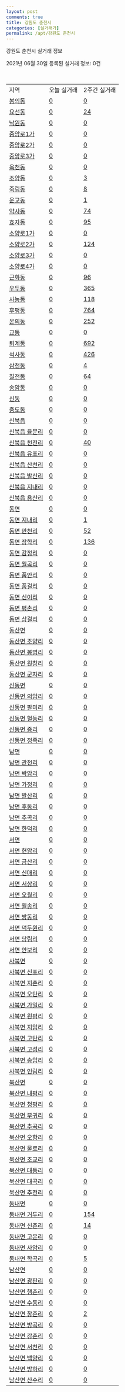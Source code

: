 ```yaml
---
layout: post
comments: true
title: 강원도 춘천시
categories: [실거래가]
permalink: /apt/강원도 춘천시
---
```


강원도 춘천시 실거래 정보

2021년 06월 30일 등록된 실거래 정보: 0건

<script type="text/javascript">
  google.charts.load('current', {'packages':['corechart']});
  google.charts.setOnLoadCallback(drawChart);

  function drawChart() {
    var data = google.visualization.arrayToDataTable([['거래일', '매매', '전월세', '전매'], ['21-02', 405, 284, 80], ['21-03', 493, 277, 67], ['21-04', 386, 277, 97], ['21-05', 454, 168, 61], ['21-06', 357, 95, 13]]);

    var options = {
      title: '최근 유형별 거래량 추이',
      legend: { position: 'bottom' }
    };

    var chart = new google.visualization.LineChart(document.getElementById('columnchart_material'));
    chart.draw(data, (options));
  }
</script>

<div id="columnchart_material" style="width: 95%; margin-left: -35px"></div>
<br>
<table class="sortable">
  <tr>
    <td>지역</td>
    <td>오늘 실거래</td>
    <td>2주간 실거래</td>
  </tr>

  
  <tr class="item">
    <td><a href="강원도 춘천시 봉의동">봉의동</a></td>
    <td><a href="강원도 춘천시 봉의동">0</a></td>
    <td><a href="강원도 춘천시 봉의동">0</a></td>
  </tr>
    

  <tr class="item">
    <td><a href="강원도 춘천시 요선동">요선동</a></td>
    <td><a href="강원도 춘천시 요선동">0</a></td>
    <td><a href="강원도 춘천시 요선동">24</a></td>
  </tr>
    

  <tr class="item">
    <td><a href="강원도 춘천시 낙원동">낙원동</a></td>
    <td><a href="강원도 춘천시 낙원동">0</a></td>
    <td><a href="강원도 춘천시 낙원동">0</a></td>
  </tr>
    

  <tr class="item">
    <td><a href="강원도 춘천시 중앙로1가">중앙로1가</a></td>
    <td><a href="강원도 춘천시 중앙로1가">0</a></td>
    <td><a href="강원도 춘천시 중앙로1가">0</a></td>
  </tr>
    

  <tr class="item">
    <td><a href="강원도 춘천시 중앙로2가">중앙로2가</a></td>
    <td><a href="강원도 춘천시 중앙로2가">0</a></td>
    <td><a href="강원도 춘천시 중앙로2가">0</a></td>
  </tr>
    

  <tr class="item">
    <td><a href="강원도 춘천시 중앙로3가">중앙로3가</a></td>
    <td><a href="강원도 춘천시 중앙로3가">0</a></td>
    <td><a href="강원도 춘천시 중앙로3가">0</a></td>
  </tr>
    

  <tr class="item">
    <td><a href="강원도 춘천시 옥천동">옥천동</a></td>
    <td><a href="강원도 춘천시 옥천동">0</a></td>
    <td><a href="강원도 춘천시 옥천동">0</a></td>
  </tr>
    

  <tr class="item">
    <td><a href="강원도 춘천시 조양동">조양동</a></td>
    <td><a href="강원도 춘천시 조양동">0</a></td>
    <td><a href="강원도 춘천시 조양동">3</a></td>
  </tr>
    

  <tr class="item">
    <td><a href="강원도 춘천시 죽림동">죽림동</a></td>
    <td><a href="강원도 춘천시 죽림동">0</a></td>
    <td><a href="강원도 춘천시 죽림동">8</a></td>
  </tr>
    

  <tr class="item">
    <td><a href="강원도 춘천시 운교동">운교동</a></td>
    <td><a href="강원도 춘천시 운교동">0</a></td>
    <td><a href="강원도 춘천시 운교동">1</a></td>
  </tr>
    

  <tr class="item">
    <td><a href="강원도 춘천시 약사동">약사동</a></td>
    <td><a href="강원도 춘천시 약사동">0</a></td>
    <td><a href="강원도 춘천시 약사동">74</a></td>
  </tr>
    

  <tr class="item">
    <td><a href="강원도 춘천시 효자동">효자동</a></td>
    <td><a href="강원도 춘천시 효자동">0</a></td>
    <td><a href="강원도 춘천시 효자동">95</a></td>
  </tr>
    

  <tr class="item">
    <td><a href="강원도 춘천시 소양로1가">소양로1가</a></td>
    <td><a href="강원도 춘천시 소양로1가">0</a></td>
    <td><a href="강원도 춘천시 소양로1가">0</a></td>
  </tr>
    

  <tr class="item">
    <td><a href="강원도 춘천시 소양로2가">소양로2가</a></td>
    <td><a href="강원도 춘천시 소양로2가">0</a></td>
    <td><a href="강원도 춘천시 소양로2가">124</a></td>
  </tr>
    

  <tr class="item">
    <td><a href="강원도 춘천시 소양로3가">소양로3가</a></td>
    <td><a href="강원도 춘천시 소양로3가">0</a></td>
    <td><a href="강원도 춘천시 소양로3가">0</a></td>
  </tr>
    

  <tr class="item">
    <td><a href="강원도 춘천시 소양로4가">소양로4가</a></td>
    <td><a href="강원도 춘천시 소양로4가">0</a></td>
    <td><a href="강원도 춘천시 소양로4가">0</a></td>
  </tr>
    

  <tr class="item">
    <td><a href="강원도 춘천시 근화동">근화동</a></td>
    <td><a href="강원도 춘천시 근화동">0</a></td>
    <td><a href="강원도 춘천시 근화동">96</a></td>
  </tr>
    

  <tr class="item">
    <td><a href="강원도 춘천시 우두동">우두동</a></td>
    <td><a href="강원도 춘천시 우두동">0</a></td>
    <td><a href="강원도 춘천시 우두동">365</a></td>
  </tr>
    

  <tr class="item">
    <td><a href="강원도 춘천시 사농동">사농동</a></td>
    <td><a href="강원도 춘천시 사농동">0</a></td>
    <td><a href="강원도 춘천시 사농동">118</a></td>
  </tr>
    

  <tr class="item">
    <td><a href="강원도 춘천시 후평동">후평동</a></td>
    <td><a href="강원도 춘천시 후평동">0</a></td>
    <td><a href="강원도 춘천시 후평동">764</a></td>
  </tr>
    

  <tr class="item">
    <td><a href="강원도 춘천시 온의동">온의동</a></td>
    <td><a href="강원도 춘천시 온의동">0</a></td>
    <td><a href="강원도 춘천시 온의동">252</a></td>
  </tr>
    

  <tr class="item">
    <td><a href="강원도 춘천시 교동">교동</a></td>
    <td><a href="강원도 춘천시 교동">0</a></td>
    <td><a href="강원도 춘천시 교동">0</a></td>
  </tr>
    

  <tr class="item">
    <td><a href="강원도 춘천시 퇴계동">퇴계동</a></td>
    <td><a href="강원도 춘천시 퇴계동">0</a></td>
    <td><a href="강원도 춘천시 퇴계동">692</a></td>
  </tr>
    

  <tr class="item">
    <td><a href="강원도 춘천시 석사동">석사동</a></td>
    <td><a href="강원도 춘천시 석사동">0</a></td>
    <td><a href="강원도 춘천시 석사동">426</a></td>
  </tr>
    

  <tr class="item">
    <td><a href="강원도 춘천시 삼천동">삼천동</a></td>
    <td><a href="강원도 춘천시 삼천동">0</a></td>
    <td><a href="강원도 춘천시 삼천동">4</a></td>
  </tr>
    

  <tr class="item">
    <td><a href="강원도 춘천시 칠전동">칠전동</a></td>
    <td><a href="강원도 춘천시 칠전동">0</a></td>
    <td><a href="강원도 춘천시 칠전동">64</a></td>
  </tr>
    

  <tr class="item">
    <td><a href="강원도 춘천시 송암동">송암동</a></td>
    <td><a href="강원도 춘천시 송암동">0</a></td>
    <td><a href="강원도 춘천시 송암동">0</a></td>
  </tr>
    

  <tr class="item">
    <td><a href="강원도 춘천시 신동">신동</a></td>
    <td><a href="강원도 춘천시 신동">0</a></td>
    <td><a href="강원도 춘천시 신동">0</a></td>
  </tr>
    

  <tr class="item">
    <td><a href="강원도 춘천시 중도동">중도동</a></td>
    <td><a href="강원도 춘천시 중도동">0</a></td>
    <td><a href="강원도 춘천시 중도동">0</a></td>
  </tr>
    

  <tr class="item">
    <td><a href="강원도 춘천시 신북읍">신북읍</a></td>
    <td><a href="강원도 춘천시 신북읍">0</a></td>
    <td><a href="강원도 춘천시 신북읍">0</a></td>
  </tr>
    

  <tr class="item">
    <td><a href="강원도 춘천시 신북읍 율문리">신북읍 율문리</a></td>
    <td><a href="강원도 춘천시 신북읍 율문리">0</a></td>
    <td><a href="강원도 춘천시 신북읍 율문리">0</a></td>
  </tr>
    

  <tr class="item">
    <td><a href="강원도 춘천시 신북읍 천전리">신북읍 천전리</a></td>
    <td><a href="강원도 춘천시 신북읍 천전리">0</a></td>
    <td><a href="강원도 춘천시 신북읍 천전리">40</a></td>
  </tr>
    

  <tr class="item">
    <td><a href="강원도 춘천시 신북읍 유포리">신북읍 유포리</a></td>
    <td><a href="강원도 춘천시 신북읍 유포리">0</a></td>
    <td><a href="강원도 춘천시 신북읍 유포리">0</a></td>
  </tr>
    

  <tr class="item">
    <td><a href="강원도 춘천시 신북읍 산천리">신북읍 산천리</a></td>
    <td><a href="강원도 춘천시 신북읍 산천리">0</a></td>
    <td><a href="강원도 춘천시 신북읍 산천리">0</a></td>
  </tr>
    

  <tr class="item">
    <td><a href="강원도 춘천시 신북읍 발산리">신북읍 발산리</a></td>
    <td><a href="강원도 춘천시 신북읍 발산리">0</a></td>
    <td><a href="강원도 춘천시 신북읍 발산리">0</a></td>
  </tr>
    

  <tr class="item">
    <td><a href="강원도 춘천시 신북읍 지내리">신북읍 지내리</a></td>
    <td><a href="강원도 춘천시 신북읍 지내리">0</a></td>
    <td><a href="강원도 춘천시 신북읍 지내리">0</a></td>
  </tr>
    

  <tr class="item">
    <td><a href="강원도 춘천시 신북읍 용산리">신북읍 용산리</a></td>
    <td><a href="강원도 춘천시 신북읍 용산리">0</a></td>
    <td><a href="강원도 춘천시 신북읍 용산리">0</a></td>
  </tr>
    

  <tr class="item">
    <td><a href="강원도 춘천시 동면">동면</a></td>
    <td><a href="강원도 춘천시 동면">0</a></td>
    <td><a href="강원도 춘천시 동면">0</a></td>
  </tr>
    

  <tr class="item">
    <td><a href="강원도 춘천시 동면 지내리">동면 지내리</a></td>
    <td><a href="강원도 춘천시 동면 지내리">0</a></td>
    <td><a href="강원도 춘천시 동면 지내리">1</a></td>
  </tr>
    

  <tr class="item">
    <td><a href="강원도 춘천시 동면 만천리">동면 만천리</a></td>
    <td><a href="강원도 춘천시 동면 만천리">0</a></td>
    <td><a href="강원도 춘천시 동면 만천리">52</a></td>
  </tr>
    

  <tr class="item">
    <td><a href="강원도 춘천시 동면 장학리">동면 장학리</a></td>
    <td><a href="강원도 춘천시 동면 장학리">0</a></td>
    <td><a href="강원도 춘천시 동면 장학리">136</a></td>
  </tr>
    

  <tr class="item">
    <td><a href="강원도 춘천시 동면 감정리">동면 감정리</a></td>
    <td><a href="강원도 춘천시 동면 감정리">0</a></td>
    <td><a href="강원도 춘천시 동면 감정리">0</a></td>
  </tr>
    

  <tr class="item">
    <td><a href="강원도 춘천시 동면 월곡리">동면 월곡리</a></td>
    <td><a href="강원도 춘천시 동면 월곡리">0</a></td>
    <td><a href="강원도 춘천시 동면 월곡리">0</a></td>
  </tr>
    

  <tr class="item">
    <td><a href="강원도 춘천시 동면 품안리">동면 품안리</a></td>
    <td><a href="강원도 춘천시 동면 품안리">0</a></td>
    <td><a href="강원도 춘천시 동면 품안리">0</a></td>
  </tr>
    

  <tr class="item">
    <td><a href="강원도 춘천시 동면 품걸리">동면 품걸리</a></td>
    <td><a href="강원도 춘천시 동면 품걸리">0</a></td>
    <td><a href="강원도 춘천시 동면 품걸리">0</a></td>
  </tr>
    

  <tr class="item">
    <td><a href="강원도 춘천시 동면 신이리">동면 신이리</a></td>
    <td><a href="강원도 춘천시 동면 신이리">0</a></td>
    <td><a href="강원도 춘천시 동면 신이리">0</a></td>
  </tr>
    

  <tr class="item">
    <td><a href="강원도 춘천시 동면 평촌리">동면 평촌리</a></td>
    <td><a href="강원도 춘천시 동면 평촌리">0</a></td>
    <td><a href="강원도 춘천시 동면 평촌리">0</a></td>
  </tr>
    

  <tr class="item">
    <td><a href="강원도 춘천시 동면 상걸리">동면 상걸리</a></td>
    <td><a href="강원도 춘천시 동면 상걸리">0</a></td>
    <td><a href="강원도 춘천시 동면 상걸리">0</a></td>
  </tr>
    

  <tr class="item">
    <td><a href="강원도 춘천시 동산면">동산면</a></td>
    <td><a href="강원도 춘천시 동산면">0</a></td>
    <td><a href="강원도 춘천시 동산면">0</a></td>
  </tr>
    

  <tr class="item">
    <td><a href="강원도 춘천시 동산면 조양리">동산면 조양리</a></td>
    <td><a href="강원도 춘천시 동산면 조양리">0</a></td>
    <td><a href="강원도 춘천시 동산면 조양리">0</a></td>
  </tr>
    

  <tr class="item">
    <td><a href="강원도 춘천시 동산면 봉명리">동산면 봉명리</a></td>
    <td><a href="강원도 춘천시 동산면 봉명리">0</a></td>
    <td><a href="강원도 춘천시 동산면 봉명리">0</a></td>
  </tr>
    

  <tr class="item">
    <td><a href="강원도 춘천시 동산면 원창리">동산면 원창리</a></td>
    <td><a href="강원도 춘천시 동산면 원창리">0</a></td>
    <td><a href="강원도 춘천시 동산면 원창리">0</a></td>
  </tr>
    

  <tr class="item">
    <td><a href="강원도 춘천시 동산면 군자리">동산면 군자리</a></td>
    <td><a href="강원도 춘천시 동산면 군자리">0</a></td>
    <td><a href="강원도 춘천시 동산면 군자리">0</a></td>
  </tr>
    

  <tr class="item">
    <td><a href="강원도 춘천시 신동면">신동면</a></td>
    <td><a href="강원도 춘천시 신동면">0</a></td>
    <td><a href="강원도 춘천시 신동면">0</a></td>
  </tr>
    

  <tr class="item">
    <td><a href="강원도 춘천시 신동면 의암리">신동면 의암리</a></td>
    <td><a href="강원도 춘천시 신동면 의암리">0</a></td>
    <td><a href="강원도 춘천시 신동면 의암리">0</a></td>
  </tr>
    

  <tr class="item">
    <td><a href="강원도 춘천시 신동면 팔미리">신동면 팔미리</a></td>
    <td><a href="강원도 춘천시 신동면 팔미리">0</a></td>
    <td><a href="강원도 춘천시 신동면 팔미리">0</a></td>
  </tr>
    

  <tr class="item">
    <td><a href="강원도 춘천시 신동면 혈동리">신동면 혈동리</a></td>
    <td><a href="강원도 춘천시 신동면 혈동리">0</a></td>
    <td><a href="강원도 춘천시 신동면 혈동리">0</a></td>
  </tr>
    

  <tr class="item">
    <td><a href="강원도 춘천시 신동면 증리">신동면 증리</a></td>
    <td><a href="강원도 춘천시 신동면 증리">0</a></td>
    <td><a href="강원도 춘천시 신동면 증리">0</a></td>
  </tr>
    

  <tr class="item">
    <td><a href="강원도 춘천시 신동면 정족리">신동면 정족리</a></td>
    <td><a href="강원도 춘천시 신동면 정족리">0</a></td>
    <td><a href="강원도 춘천시 신동면 정족리">0</a></td>
  </tr>
    

  <tr class="item">
    <td><a href="강원도 춘천시 남면">남면</a></td>
    <td><a href="강원도 춘천시 남면">0</a></td>
    <td><a href="강원도 춘천시 남면">0</a></td>
  </tr>
    

  <tr class="item">
    <td><a href="강원도 춘천시 남면 관천리">남면 관천리</a></td>
    <td><a href="강원도 춘천시 남면 관천리">0</a></td>
    <td><a href="강원도 춘천시 남면 관천리">0</a></td>
  </tr>
    

  <tr class="item">
    <td><a href="강원도 춘천시 남면 박암리">남면 박암리</a></td>
    <td><a href="강원도 춘천시 남면 박암리">0</a></td>
    <td><a href="강원도 춘천시 남면 박암리">0</a></td>
  </tr>
    

  <tr class="item">
    <td><a href="강원도 춘천시 남면 가정리">남면 가정리</a></td>
    <td><a href="강원도 춘천시 남면 가정리">0</a></td>
    <td><a href="강원도 춘천시 남면 가정리">0</a></td>
  </tr>
    

  <tr class="item">
    <td><a href="강원도 춘천시 남면 발산리">남면 발산리</a></td>
    <td><a href="강원도 춘천시 남면 발산리">0</a></td>
    <td><a href="강원도 춘천시 남면 발산리">0</a></td>
  </tr>
    

  <tr class="item">
    <td><a href="강원도 춘천시 남면 후동리">남면 후동리</a></td>
    <td><a href="강원도 춘천시 남면 후동리">0</a></td>
    <td><a href="강원도 춘천시 남면 후동리">0</a></td>
  </tr>
    

  <tr class="item">
    <td><a href="강원도 춘천시 남면 추곡리">남면 추곡리</a></td>
    <td><a href="강원도 춘천시 남면 추곡리">0</a></td>
    <td><a href="강원도 춘천시 남면 추곡리">0</a></td>
  </tr>
    

  <tr class="item">
    <td><a href="강원도 춘천시 남면 한덕리">남면 한덕리</a></td>
    <td><a href="강원도 춘천시 남면 한덕리">0</a></td>
    <td><a href="강원도 춘천시 남면 한덕리">0</a></td>
  </tr>
    

  <tr class="item">
    <td><a href="강원도 춘천시 서면">서면</a></td>
    <td><a href="강원도 춘천시 서면">0</a></td>
    <td><a href="강원도 춘천시 서면">0</a></td>
  </tr>
    

  <tr class="item">
    <td><a href="강원도 춘천시 서면 현암리">서면 현암리</a></td>
    <td><a href="강원도 춘천시 서면 현암리">0</a></td>
    <td><a href="강원도 춘천시 서면 현암리">0</a></td>
  </tr>
    

  <tr class="item">
    <td><a href="강원도 춘천시 서면 금산리">서면 금산리</a></td>
    <td><a href="강원도 춘천시 서면 금산리">0</a></td>
    <td><a href="강원도 춘천시 서면 금산리">0</a></td>
  </tr>
    

  <tr class="item">
    <td><a href="강원도 춘천시 서면 신매리">서면 신매리</a></td>
    <td><a href="강원도 춘천시 서면 신매리">0</a></td>
    <td><a href="강원도 춘천시 서면 신매리">0</a></td>
  </tr>
    

  <tr class="item">
    <td><a href="강원도 춘천시 서면 서상리">서면 서상리</a></td>
    <td><a href="강원도 춘천시 서면 서상리">0</a></td>
    <td><a href="강원도 춘천시 서면 서상리">0</a></td>
  </tr>
    

  <tr class="item">
    <td><a href="강원도 춘천시 서면 오월리">서면 오월리</a></td>
    <td><a href="강원도 춘천시 서면 오월리">0</a></td>
    <td><a href="강원도 춘천시 서면 오월리">0</a></td>
  </tr>
    

  <tr class="item">
    <td><a href="강원도 춘천시 서면 월송리">서면 월송리</a></td>
    <td><a href="강원도 춘천시 서면 월송리">0</a></td>
    <td><a href="강원도 춘천시 서면 월송리">0</a></td>
  </tr>
    

  <tr class="item">
    <td><a href="강원도 춘천시 서면 방동리">서면 방동리</a></td>
    <td><a href="강원도 춘천시 서면 방동리">0</a></td>
    <td><a href="강원도 춘천시 서면 방동리">0</a></td>
  </tr>
    

  <tr class="item">
    <td><a href="강원도 춘천시 서면 덕두원리">서면 덕두원리</a></td>
    <td><a href="강원도 춘천시 서면 덕두원리">0</a></td>
    <td><a href="강원도 춘천시 서면 덕두원리">0</a></td>
  </tr>
    

  <tr class="item">
    <td><a href="강원도 춘천시 서면 당림리">서면 당림리</a></td>
    <td><a href="강원도 춘천시 서면 당림리">0</a></td>
    <td><a href="강원도 춘천시 서면 당림리">0</a></td>
  </tr>
    

  <tr class="item">
    <td><a href="강원도 춘천시 서면 안보리">서면 안보리</a></td>
    <td><a href="강원도 춘천시 서면 안보리">0</a></td>
    <td><a href="강원도 춘천시 서면 안보리">0</a></td>
  </tr>
    

  <tr class="item">
    <td><a href="강원도 춘천시 사북면">사북면</a></td>
    <td><a href="강원도 춘천시 사북면">0</a></td>
    <td><a href="강원도 춘천시 사북면">0</a></td>
  </tr>
    

  <tr class="item">
    <td><a href="강원도 춘천시 사북면 신포리">사북면 신포리</a></td>
    <td><a href="강원도 춘천시 사북면 신포리">0</a></td>
    <td><a href="강원도 춘천시 사북면 신포리">0</a></td>
  </tr>
    

  <tr class="item">
    <td><a href="강원도 춘천시 사북면 지촌리">사북면 지촌리</a></td>
    <td><a href="강원도 춘천시 사북면 지촌리">0</a></td>
    <td><a href="강원도 춘천시 사북면 지촌리">0</a></td>
  </tr>
    

  <tr class="item">
    <td><a href="강원도 춘천시 사북면 오탄리">사북면 오탄리</a></td>
    <td><a href="강원도 춘천시 사북면 오탄리">0</a></td>
    <td><a href="강원도 춘천시 사북면 오탄리">0</a></td>
  </tr>
    

  <tr class="item">
    <td><a href="강원도 춘천시 사북면 가일리">사북면 가일리</a></td>
    <td><a href="강원도 춘천시 사북면 가일리">0</a></td>
    <td><a href="강원도 춘천시 사북면 가일리">0</a></td>
  </tr>
    

  <tr class="item">
    <td><a href="강원도 춘천시 사북면 원평리">사북면 원평리</a></td>
    <td><a href="강원도 춘천시 사북면 원평리">0</a></td>
    <td><a href="강원도 춘천시 사북면 원평리">0</a></td>
  </tr>
    

  <tr class="item">
    <td><a href="강원도 춘천시 사북면 지암리">사북면 지암리</a></td>
    <td><a href="강원도 춘천시 사북면 지암리">0</a></td>
    <td><a href="강원도 춘천시 사북면 지암리">0</a></td>
  </tr>
    

  <tr class="item">
    <td><a href="강원도 춘천시 사북면 고탄리">사북면 고탄리</a></td>
    <td><a href="강원도 춘천시 사북면 고탄리">0</a></td>
    <td><a href="강원도 춘천시 사북면 고탄리">0</a></td>
  </tr>
    

  <tr class="item">
    <td><a href="강원도 춘천시 사북면 고성리">사북면 고성리</a></td>
    <td><a href="강원도 춘천시 사북면 고성리">0</a></td>
    <td><a href="강원도 춘천시 사북면 고성리">0</a></td>
  </tr>
    

  <tr class="item">
    <td><a href="강원도 춘천시 사북면 송암리">사북면 송암리</a></td>
    <td><a href="강원도 춘천시 사북면 송암리">0</a></td>
    <td><a href="강원도 춘천시 사북면 송암리">0</a></td>
  </tr>
    

  <tr class="item">
    <td><a href="강원도 춘천시 사북면 인람리">사북면 인람리</a></td>
    <td><a href="강원도 춘천시 사북면 인람리">0</a></td>
    <td><a href="강원도 춘천시 사북면 인람리">0</a></td>
  </tr>
    

  <tr class="item">
    <td><a href="강원도 춘천시 북산면">북산면</a></td>
    <td><a href="강원도 춘천시 북산면">0</a></td>
    <td><a href="강원도 춘천시 북산면">0</a></td>
  </tr>
    

  <tr class="item">
    <td><a href="강원도 춘천시 북산면 내평리">북산면 내평리</a></td>
    <td><a href="강원도 춘천시 북산면 내평리">0</a></td>
    <td><a href="강원도 춘천시 북산면 내평리">0</a></td>
  </tr>
    

  <tr class="item">
    <td><a href="강원도 춘천시 북산면 청평리">북산면 청평리</a></td>
    <td><a href="강원도 춘천시 북산면 청평리">0</a></td>
    <td><a href="강원도 춘천시 북산면 청평리">0</a></td>
  </tr>
    

  <tr class="item">
    <td><a href="강원도 춘천시 북산면 부귀리">북산면 부귀리</a></td>
    <td><a href="강원도 춘천시 북산면 부귀리">0</a></td>
    <td><a href="강원도 춘천시 북산면 부귀리">0</a></td>
  </tr>
    

  <tr class="item">
    <td><a href="강원도 춘천시 북산면 추곡리">북산면 추곡리</a></td>
    <td><a href="강원도 춘천시 북산면 추곡리">0</a></td>
    <td><a href="강원도 춘천시 북산면 추곡리">0</a></td>
  </tr>
    

  <tr class="item">
    <td><a href="강원도 춘천시 북산면 오항리">북산면 오항리</a></td>
    <td><a href="강원도 춘천시 북산면 오항리">0</a></td>
    <td><a href="강원도 춘천시 북산면 오항리">0</a></td>
  </tr>
    

  <tr class="item">
    <td><a href="강원도 춘천시 북산면 물로리">북산면 물로리</a></td>
    <td><a href="강원도 춘천시 북산면 물로리">0</a></td>
    <td><a href="강원도 춘천시 북산면 물로리">0</a></td>
  </tr>
    

  <tr class="item">
    <td><a href="강원도 춘천시 북산면 조교리">북산면 조교리</a></td>
    <td><a href="강원도 춘천시 북산면 조교리">0</a></td>
    <td><a href="강원도 춘천시 북산면 조교리">0</a></td>
  </tr>
    

  <tr class="item">
    <td><a href="강원도 춘천시 북산면 대동리">북산면 대동리</a></td>
    <td><a href="강원도 춘천시 북산면 대동리">0</a></td>
    <td><a href="강원도 춘천시 북산면 대동리">0</a></td>
  </tr>
    

  <tr class="item">
    <td><a href="강원도 춘천시 북산면 대곡리">북산면 대곡리</a></td>
    <td><a href="강원도 춘천시 북산면 대곡리">0</a></td>
    <td><a href="강원도 춘천시 북산면 대곡리">0</a></td>
  </tr>
    

  <tr class="item">
    <td><a href="강원도 춘천시 북산면 추전리">북산면 추전리</a></td>
    <td><a href="강원도 춘천시 북산면 추전리">0</a></td>
    <td><a href="강원도 춘천시 북산면 추전리">0</a></td>
  </tr>
    

  <tr class="item">
    <td><a href="강원도 춘천시 동내면">동내면</a></td>
    <td><a href="강원도 춘천시 동내면">0</a></td>
    <td><a href="강원도 춘천시 동내면">0</a></td>
  </tr>
    

  <tr class="item">
    <td><a href="강원도 춘천시 동내면 거두리">동내면 거두리</a></td>
    <td><a href="강원도 춘천시 동내면 거두리">0</a></td>
    <td><a href="강원도 춘천시 동내면 거두리">154</a></td>
  </tr>
    

  <tr class="item">
    <td><a href="강원도 춘천시 동내면 신촌리">동내면 신촌리</a></td>
    <td><a href="강원도 춘천시 동내면 신촌리">0</a></td>
    <td><a href="강원도 춘천시 동내면 신촌리">14</a></td>
  </tr>
    

  <tr class="item">
    <td><a href="강원도 춘천시 동내면 고은리">동내면 고은리</a></td>
    <td><a href="강원도 춘천시 동내면 고은리">0</a></td>
    <td><a href="강원도 춘천시 동내면 고은리">0</a></td>
  </tr>
    

  <tr class="item">
    <td><a href="강원도 춘천시 동내면 사암리">동내면 사암리</a></td>
    <td><a href="강원도 춘천시 동내면 사암리">0</a></td>
    <td><a href="강원도 춘천시 동내면 사암리">0</a></td>
  </tr>
    

  <tr class="item">
    <td><a href="강원도 춘천시 동내면 학곡리">동내면 학곡리</a></td>
    <td><a href="강원도 춘천시 동내면 학곡리">0</a></td>
    <td><a href="강원도 춘천시 동내면 학곡리">5</a></td>
  </tr>
    

  <tr class="item">
    <td><a href="강원도 춘천시 남산면">남산면</a></td>
    <td><a href="강원도 춘천시 남산면">0</a></td>
    <td><a href="강원도 춘천시 남산면">0</a></td>
  </tr>
    

  <tr class="item">
    <td><a href="강원도 춘천시 남산면 광판리">남산면 광판리</a></td>
    <td><a href="강원도 춘천시 남산면 광판리">0</a></td>
    <td><a href="강원도 춘천시 남산면 광판리">0</a></td>
  </tr>
    

  <tr class="item">
    <td><a href="강원도 춘천시 남산면 행촌리">남산면 행촌리</a></td>
    <td><a href="강원도 춘천시 남산면 행촌리">0</a></td>
    <td><a href="강원도 춘천시 남산면 행촌리">0</a></td>
  </tr>
    

  <tr class="item">
    <td><a href="강원도 춘천시 남산면 수동리">남산면 수동리</a></td>
    <td><a href="강원도 춘천시 남산면 수동리">0</a></td>
    <td><a href="강원도 춘천시 남산면 수동리">0</a></td>
  </tr>
    

  <tr class="item">
    <td><a href="강원도 춘천시 남산면 창촌리">남산면 창촌리</a></td>
    <td><a href="강원도 춘천시 남산면 창촌리">0</a></td>
    <td><a href="강원도 춘천시 남산면 창촌리">2</a></td>
  </tr>
    

  <tr class="item">
    <td><a href="강원도 춘천시 남산면 방곡리">남산면 방곡리</a></td>
    <td><a href="강원도 춘천시 남산면 방곡리">0</a></td>
    <td><a href="강원도 춘천시 남산면 방곡리">0</a></td>
  </tr>
    

  <tr class="item">
    <td><a href="강원도 춘천시 남산면 강촌리">남산면 강촌리</a></td>
    <td><a href="강원도 춘천시 남산면 강촌리">0</a></td>
    <td><a href="강원도 춘천시 남산면 강촌리">0</a></td>
  </tr>
    

  <tr class="item">
    <td><a href="강원도 춘천시 남산면 서천리">남산면 서천리</a></td>
    <td><a href="강원도 춘천시 남산면 서천리">0</a></td>
    <td><a href="강원도 춘천시 남산면 서천리">0</a></td>
  </tr>
    

  <tr class="item">
    <td><a href="강원도 춘천시 남산면 백양리">남산면 백양리</a></td>
    <td><a href="강원도 춘천시 남산면 백양리">0</a></td>
    <td><a href="강원도 춘천시 남산면 백양리">0</a></td>
  </tr>
    

  <tr class="item">
    <td><a href="강원도 춘천시 남산면 방하리">남산면 방하리</a></td>
    <td><a href="강원도 춘천시 남산면 방하리">0</a></td>
    <td><a href="강원도 춘천시 남산면 방하리">0</a></td>
  </tr>
    

  <tr class="item">
    <td><a href="강원도 춘천시 남산면 산수리">남산면 산수리</a></td>
    <td><a href="강원도 춘천시 남산면 산수리">0</a></td>
    <td><a href="강원도 춘천시 남산면 산수리">0</a></td>
  </tr>
    


</table>


    